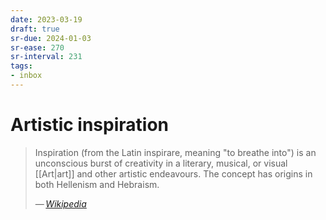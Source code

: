 ```yaml
---
date: 2023-03-19
draft: true
sr-due: 2024-01-03
sr-ease: 270
sr-interval: 231
tags:
- inbox
---
```


# Artistic inspiration

> Inspiration (from the Latin inspirare, meaning "to breathe into") is an
> unconscious burst of creativity in a literary, musical, or visual [[Art|art]]
> and other artistic endeavours. The concept has origins in both Hellenism and
> Hebraism.
>
> — <cite>[Wikipedia](https://en.wikipedia.org/wiki/Artistic_inspiration)</cite>
